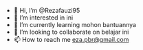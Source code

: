 - 👋 Hi, I’m @Rezafauzi95
- 👀 I’m interested in ini
- 🌱 I’m currently learning mohon bantuannya
- 💞️ I’m looking to collaborate on belajar ini
- 📫 How to reach me eza.pbr@gmail.com

<!---
Rezafauzi95/Rezafauzi95 is a ✨ special ✨ repository because its `README.md` (this file) appears on your GitHub profile.
You can click the Preview link to take a look at your changes.
--->
